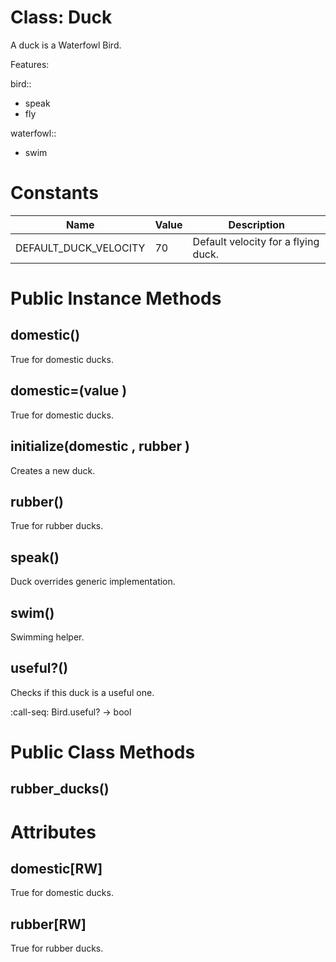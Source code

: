 # Class: Duck
A duck is a Waterfowl Bird.

Features:

 bird::

   * speak
   * fly

 waterfowl::

   * swim

# Constants
| Name | Value | Description |
| ---- | ---- | ----------- |
|DEFAULT_DUCK_VELOCITY | 70 | Default velocity for a flying duck.

# Public Instance Methods

## domestic() [](#method-i-domestic)
True for domestic ducks.
## domestic=(value ) [](#method-i-domestic=)
True for domestic ducks.
## initialize(domestic , rubber ) [](#method-i-initialize)
Creates a new duck.
## rubber() [](#method-i-rubber)
True for rubber ducks.
## speak() [](#method-i-speak)
Duck overrides generic implementation.
## swim() [](#method-i-swim)
Swimming helper.
## useful?() [](#method-i-useful?)
Checks if this duck is a useful one.

:call-seq:
  Bird.useful? -> bool
# Public Class Methods
## rubber_ducks() [](#method-c-rubber_ducks)


# Attributes
## domestic[RW]
True for domestic ducks.
## rubber[RW]
True for rubber ducks.
